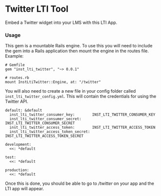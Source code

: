 # Twitter LTI Tool

Embed a Twitter widget into your LMS with this LTI App.

### Usage

This gem is a mountable Rails engine. To use this you will need to include the gem into a Rails application then mount the engine in the routes file. Example:

    # Gemfile
    gem "inst_lti_twitter", "~> 0.0.1"

    # routes.rb
    mount InstLtiTwitter::Engine, at: "/twitter"

You will also need to create a new file in your config folder called `inst_lti_twitter_config.yml`. This will contain the credentials for using the Twitter API.

    default: &default
      inst_lti_twitter_consumer_key:        INST_LTI_TWITTER_CONSUMER_KEY
      inst_lti_twitter_consumer_secret:     INST_LTI_TWITTER_CONSUMER_SECRET
      inst_lti_twitter_access_token:        INST_LTI_TWITTER_ACCESS_TOKEN
      inst_lti_twitter_access_token_secret: INST_LTI_TWITTER_ACCESS_TOKEN_SECRET

    development:
      <<: *default

    test:
      <<: *default

    production:
      <<: *default

Once this is done, you should be able to go to */twitter* on your app and the LTI app will appear.